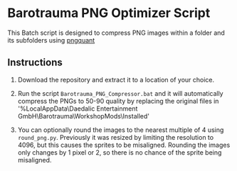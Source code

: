 # Barotrauma PNG Optimizer Script

This Batch script is designed to compress PNG images within a folder and its subfolders using [pngquant](https://github.com/kornelski/pngquant)

## Instructions

1. Download the repository and extract it to a location of your choice.

2. Run the script `Barotrauma_PNG_Compressor.bat` and it will automatically compress the PNGs to 50-90 quality by replacing the original files in '%LocalAppData\Daedalic Entertainment GmbH\Barotrauma\WorkshopMods\Installed'

3. You can optionally round the images to the nearest multiple of 4 using `round_png.py`. Previously it was resized by limiting the resolution to 4096, but this causes the sprites to be misaligned. 
Rounding the images only changes by 1 pixel or 2, so there is no chance of the sprite being misaligned.
